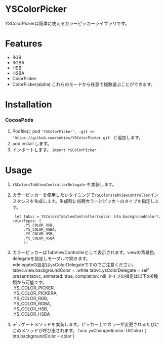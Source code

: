 # YSColorPicker
YSColorPickerは簡単に使えるカラーピッカーライブラリです。

# Features
- RGB
- RGBA
- HSB
- HSBA
- ColorPicker
- ColorPicker(alpha)
これらのモードから任意で複数選ぶことができます。

# Installation
### CocoaPods

1. Podfileに pod `'YSColorPicker', :git => 'https://github.com/sekies/YSColorPicker.git'` と追加します。
1. pod install します。
1. インポートします。 `import YSColorPicker`

# Usage
1. `YSColorsTabViewControllerDelegate` を実装します。
1. カラーピッカーを使用したいタイミングで`YSColorsTabViewController`インスタンスを生成します。生成時に初期カラーとピッカーのタイプを指定します。  

        let tabvc = YSColorsTabViewController(color: btn.backgroundColor!, colorTypes: [
            .YS_COLOR_RGB,
            .YS_COLOR_RGBA,
            .YS_COLOR_HSB,
            .YS_COLOR_HSBA
           	])
1. カラーピッカーはTabViewControllerとして表示されます。viewの背景色、delegateを設定しモーダルで開きます。  
※delegateの設定はysColorDelegateですのでご注意ください。
        tabvc.view.backgroundColor = .white
        tabvc.ysColorDelegate = self
        present(tabvc, animated: true, completion: nil)
  タイプの指定は以下の6種類から可能です。  
  .YS_COLOR_PICKER,  
  .YS_COLOR_PICKERA,  
  .YS_COLOR_RGB,  
  .YS_COLOR_RGBA,  
  .YS_COLOR_HSB,  
  .YS_COLOR_HSBA

1. デリゲートメソッドを実装します。ピッカー上でカラーが変更されるたびにこのメソッドが呼び出されます。
        func ysChanged(color: UIColor) {
          btn.backgroundColor = color
        }
